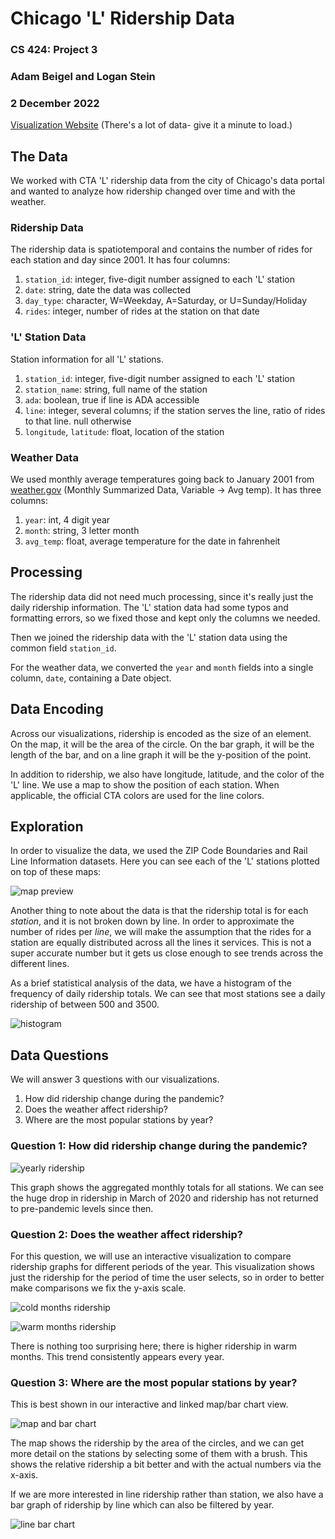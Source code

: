# Chicago 'L' Ridership Data

### CS 424: Project 3

### Adam Beigel and Logan Stein

### 2 December 2022

[Visualization Website](https://abeige.github.io/cs424-project3/site/index.html) (There's a lot of data- give it a minute to load.)

## The Data

We worked with CTA 'L' ridership data from the city of Chicago's data portal and wanted to analyze how ridership changed over time and with the weather.

### Ridership Data

The ridership data is spatiotemporal and contains the number of rides for each station and day since 2001. It has four columns:

1. `station_id`: integer, five-digit number assigned to each 'L' station
1. `date`: string, date the data was collected
1. `day_type`: character, W=Weekday, A=Saturday, or U=Sunday/Holiday
1. `rides`: integer, number of rides at the station on that date

### 'L' Station Data

Station information for all 'L' stations.

1. `station_id`: integer, five-digit number assigned to each 'L' station
1. `station_name`: string, full name of the station
1. `ada`: boolean, true if line is ADA accessible 
1. `line`: integer, several columns; if the station serves the line, ratio of rides to that line. null otherwise
1. `longitude`, `latitude`: float, location of the station

### Weather Data

We used monthly average temperatures going back to January 2001 from [weather.gov](https://www.weather.gov/wrh/Climate?wfo=lot) (Monthly Summarized Data, Variable -> Avg temp). It has three columns:

1. `year`: int, 4 digit year
1. `month`: string, 3 letter month
1. `avg_temp`: float, average temperature for the date in fahrenheit

## Processing

The ridership data did not need much processing, since it's really just the daily ridership information. The 'L' station data had some typos and formatting errors, so we fixed those and kept only the columns we needed.

Then we joined the ridership data with the 'L' station data using the common field `station_id`.

For the weather data, we converted the `year` and `month` fields into a single column, `date`, containing a Date object.

## Data Encoding

Across our visualizations, ridership is encoded as the size of an element. On the map, it will be the area of the circle. On the bar graph, it will be the length of the bar, and on a line graph it will be the y-position of the point.

In addition to ridership, we also have longitude, latitude, and the color of the 'L' line. We use a map to show the position of each station. When applicable, the official CTA colors are used for the line colors.

## Exploration

In order to visualize the data, we used the ZIP Code Boundaries and Rail Line Information datasets. Here you can see each of the 'L' stations plotted on top of these maps:

![map preview](./images/map-preview.png)

Another thing to note about the data is that the ridership total is for each *station*, and it is not broken down by line. In order to approximate the number of rides per *line*, we will make the assumption that the rides for a station are equally distributed across all the lines it services. This is not a super accurate number but it gets us close enough to see trends across the different lines.

As a brief statistical analysis of the data, we have a histogram of the frequency of daily ridership totals. We can see that most stations see a daily ridership of between 500 and 3500.

![histogram](./images/histogram.png)

## Data Questions

We will answer 3 questions with our visualizations.

1. How did ridership change during the pandemic?
1. Does the weather affect ridership?
1. Where are the most popular stations by year?

### Question 1: How did ridership change during the pandemic?

![yearly ridership](./images/yearly-ridership.png)

This graph shows the aggregated monthly totals for all stations. We can see the huge drop in ridership in March of 2020 and ridership has not returned to pre-pandemic levels since then.

### Question 2: Does the weather affect ridership?

For this question, we will use an interactive visualization to compare ridership graphs for different periods of the year. This visualization shows just the ridership for the period of time the user selects, so in order to better make comparisons we fix the y-axis scale.

![cold months ridership](./images/cold.png)

![warm months ridership](./images/warm.png)

There is nothing too surprising here; there is higher ridership in warm months. This trend consistently appears every year.

### Question 3: Where are the most popular stations by year?

This is best shown in our interactive and linked map/bar chart view.

![map and bar chart](./images/map-bar-chart.png)

The map shows the ridership by the area of the circles, and we can get more detail on the stations by selecting some of them with a brush. This shows the relative ridership a bit better and with the actual numbers via the x-axis.

If we are more interested in line ridership rather than station, we also have a bar graph of ridership by line which can also be filtered by year.

![line bar chart](./images/bar-chart.png)

